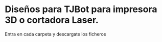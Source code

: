 # Diseños para TJBot para impresora 3D o cortadora Laser.
Entra en cada carpeta y descargate los ficheros
